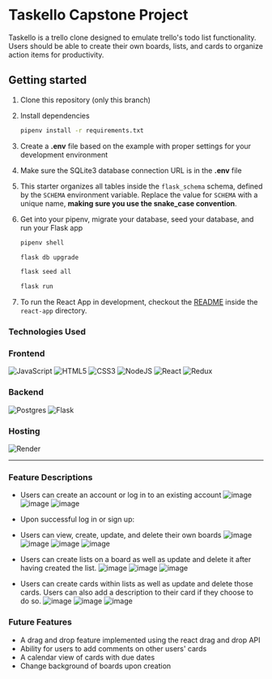 # Taskello Capstone Project

Taskello is a trello clone designed to emulate trello's todo list functionality. Users should be able to create their own boards, lists, and cards to organize action items for productivity.

## Getting started
1. Clone this repository (only this branch)

2. Install dependencies

      ```bash
      pipenv install -r requirements.txt
      ```

3. Create a **.env** file based on the example with proper settings for your
   development environment

4. Make sure the SQLite3 database connection URL is in the **.env** file

5. This starter organizes all tables inside the `flask_schema` schema, defined
   by the `SCHEMA` environment variable.  Replace the value for
   `SCHEMA` with a unique name, **making sure you use the snake_case
   convention**.

6. Get into your pipenv, migrate your database, seed your database, and run your Flask app

   ```bash
   pipenv shell
   ```

   ```bash
   flask db upgrade
   ```

   ```bash
   flask seed all
   ```

   ```bash
   flask run
   ```

7. To run the React App in development, checkout the [README](./react-app/README.md) inside the `react-app` directory.


### Technologies Used
### Frontend
![JavaScript](https://img.shields.io/badge/javascript-%23323330.svg?style=for-the-badge&logo=javascript&logoColor=%23F7DF1E)
![HTML5](https://img.shields.io/badge/html5-%23E34F26.svg?style=for-the-badge&logo=html5&logoColor=white)
![CSS3](https://img.shields.io/badge/css3-%231572B6.svg?style=for-the-badge&logo=css3&logoColor=white)
![NodeJS](https://img.shields.io/badge/node.js-6DA55F?style=for-the-badge&logo=node.js&logoColor=white)
![React](https://img.shields.io/badge/react-%2320232a.svg?style=for-the-badge&logo=react&logoColor=%2361DAFB)
![Redux](https://img.shields.io/badge/redux-%23593d88.svg?style=for-the-badge&logo=redux&logoColor=white)

### Backend
![Postgres](https://img.shields.io/badge/postgres-%23316192.svg?style=for-the-badge&logo=postgresql&logoColor=white)
![Flask](https://img.shields.io/badge/flask-%23000.svg?style=for-the-badge&logo=flask&logoColor=white)

### Hosting

![Render](https://img.shields.io/badge/Render-%46E3B7.svg?style=for-the-badge&logo=render&logoColor=white)

***

### Feature Descriptions
* Users can create an account or log in to an existing account
![image](https://user-images.githubusercontent.com/95837496/205355317-d262b291-4ba2-42f6-9b1d-70d0b24ae76e.png)
![image](https://user-images.githubusercontent.com/95837496/205355412-d7b0236d-efb2-4e82-9d08-ec185abd7c6b.png)
![image](https://user-images.githubusercontent.com/95837496/205355481-ebb805e9-2f3c-4d18-bde1-6ccacba39afa.png)


* Upon successful log in or sign up:
* Users can view, create, update, and delete their own boards
![image](https://user-images.githubusercontent.com/95837496/205364503-a2f3459a-1af9-4459-ad76-6db01a305f74.png)
![image](https://user-images.githubusercontent.com/95837496/205364594-163ff198-4df8-47fe-808b-198ce5401217.png)
![image](https://user-images.githubusercontent.com/95837496/205364690-31408118-c0ef-4979-8764-5482f7c06c86.png)
![image](https://user-images.githubusercontent.com/95837496/205364728-c1085d48-bc9a-462d-b6df-a94b3098218a.png)


* Users can create lists on a board as well as update and delete it after having created the list.
![image](https://user-images.githubusercontent.com/95837496/205364981-099acc34-51f2-4c67-8daa-c320949d39e6.png)
![image](https://user-images.githubusercontent.com/95837496/205365028-d6746e3f-8b2b-4b66-a605-b1b1695c570d.png)
![image](https://user-images.githubusercontent.com/95837496/205365621-e4a9ee56-88ce-437a-ab65-d6511f313df4.png)


* Users can create cards within lists as well as update and delete those cards. Users can also add a description to their card if they choose to do so.
![image](https://user-images.githubusercontent.com/95837496/205365174-a0a8ef08-d27a-4474-a238-47465f94af9b.png)
![image](https://user-images.githubusercontent.com/95837496/205365220-02df56b1-990a-4e5c-960b-720b372fccc9.png)
![image](https://user-images.githubusercontent.com/95837496/205365262-f4ebfc30-107d-4ec7-bdff-d8b9c192f358.png)

### Future Features
* A drag and drop feature implemented using the react drag and drop API
* Ability for users to add comments on other users' cards
* A calendar view of cards with due dates
* Change background of boards upon creation
